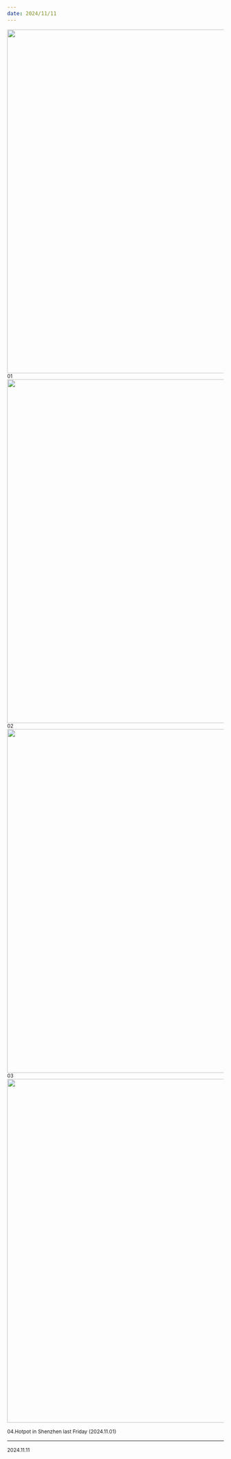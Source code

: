 ```yaml
---
date: 2024/11/11
---
```

<img src="https://cdn.jsdelivr.net/gh/lifeiny/imageField/plog/019/xihuan19_1.JPG" width="800" />
<small>01</small>


<img src="https://cdn.jsdelivr.net/gh/lifeiny/imageField/plog/019/xihuan19_2.JPG" width="800" />
<small>02</small>


<img src="https://cdn.jsdelivr.net/gh/lifeiny/imageField/plog/019/xihuan19_3.JPG" width="800" />
<small>03</small>


<img src="https://cdn.jsdelivr.net/gh/lifeiny/imageField/plog/019/xihuan19_4.JPG" width="800" />

<small>04.Hotpot in Shenzhen last Friday (2024.11.01)</small>

****




<small>2024.11.11</small>

